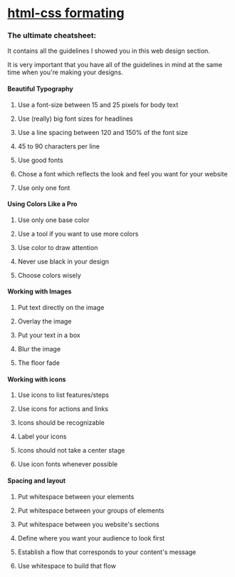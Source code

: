 # [html-css formating](https://github.com/adam-p/markdown-here/wiki/Markdown-Cheatsheet)

### The ultimate cheatsheet:

It contains all the guidelines I showed you in this web design section.

It is very important that you have all of the guidelines in mind at the same time when you're making your designs.



#### Beautiful Typography

1. Use a font-size between 15 and 25 pixels for body text

2. Use (really) big font sizes for headlines

3. Use a line spacing between 120 and 150% of the font size

4. 45 to 90 characters per line

5. Use good fonts

6. Chose a font which reflects the look and feel you want for your website

7. Use only one font



#### Using Colors Like a Pro

1. Use only one base color

2. Use a tool if you want to use more colors

3. Use color to draw attention

4. Never use black in your design

5. Choose colors wisely



#### Working with Images

1. Put text directly on the image

2. Overlay the image

3. Put your text in a box

4. Blur the image

5. The floor fade



#### Working with icons

1. Use icons to list features/steps

2. Use icons for actions and links

3. Icons should be recognizable

4. Label your icons

5. Icons should not take a center stage

6. Use icon fonts whenever possible



#### Spacing and layout

1. Put whitespace between your elements

2. Put whitespace between your groups of elements

3. Put whitespace between you website's sections

4. Define where you want your audience to look first

5. Establish a flow that corresponds to your content's message

6. Use whitespace to build that flow
